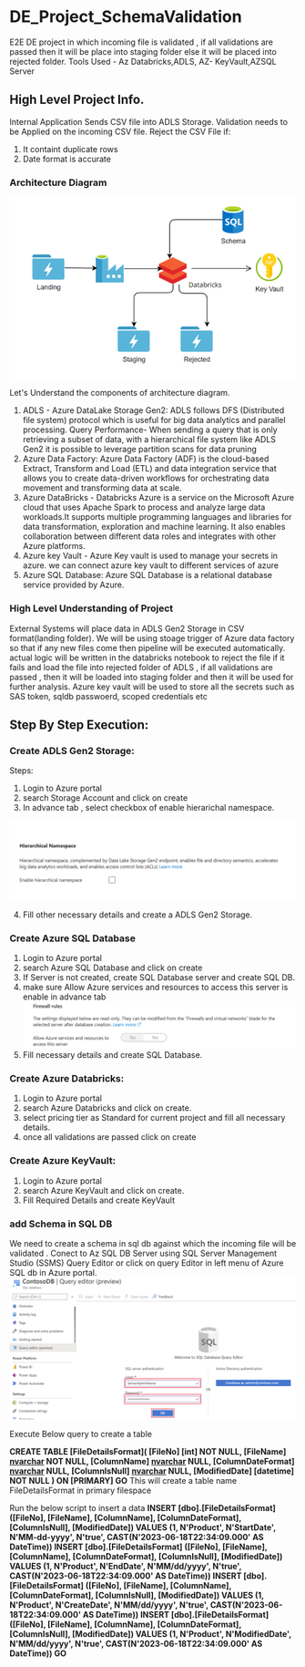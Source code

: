 # DE_Project_SchemaValidation
E2E DE project in which incoming file is validated , if all validations are passed then it will be place into staging folder else it will be placed into rejected folder. Tools Used - Az Databricks,ADLS, AZ- KeyVault,AZSQL Server

## High Level Project Info.
Internal Application Sends CSV file into ADLS Storage.
Validation needs to be Applied on the incoming CSV file.
Reject the CSV File if:
1. It containt duplicate rows
2.  Date format is accurate

### Architecture Diagram
![main](Architecture.PNG)

Let's Understand the components of architecture diagram.
1. ADLS - Azure DataLake  Storage Gen2:
   ADLS follows DFS (Distributed file system) protocol which is useful for big data analytics and parallel processing.
   Query Performance- When sending a query that is only retrieving a subset of data, with a hierarchical file system      like ADLS Gen2 it is possible to leverage partition scans for data pruning
 2. Azure Data Factory:
    Azure Data Factory (ADF) is the cloud-based Extract, Transform and Load (ETL) and data integration service that       allows you to create data-driven workflows for orchestrating data movement and transforming data at scale.
 3. Azure DataBricks -
    Databricks Azure is a service on the Microsoft Azure cloud that uses Apache Spark to process and analyze large       data workloads.It supports multiple programming languages and libraries for data transformation, exploration and 
    machine  learning.  It also enables collaboration between different data roles and integrates with other Azure 
    platforms.
4. Azure key Vault - Azure Key vault is used to manage your secrets in azure. we can connect azure key vault to          different services of azure
5. Azure SQL Database: Azure SQL Database is a relational database service provided by Azure.

### High Level Understanding of Project
External Systems will place data in ADLS Gen2 Storage in CSV format(landing folder). We will be using stoage trigger of Azure data factory so that if any new files come then pipeline will be executed automatically.
actual logic will be written in the databricks notebook to reject the file if it fails and load the file into rejected folder of ADLS , if all validations are passed , then it will be loaded into staging folder and then it will be used for further analysis. Azure key vault will be used to store all the secrets such as SAS token, sqldb passwoerd, scoped credentials etc

## Step By Step Execution:
### Create ADLS  Gen2 Storage:
Steps:
1. Login to Azure portal
2. search Storage Account and click on create
3. In advance tab , select checkbox of enable hierarichal namespace.
<img src="/screenshots/adls1.png" alt="Hierarichal" title="Optional title">

4. Fill other necessary details and create a ADLS Gen2 Storage.
### Create Azure SQL Database
1. Login to Azure portal
2. search Azure SQL Database and click on create
3. If Server is not created, create SQL Database server and create SQL DB.
4. make sure Allow Azure services and resources to access this server is enable in advance tab
   <img src="/screenshots/sqldb.png" alt="sqldb">
5. Fill necessary details and create SQL Database.
   
### Create Azure Databricks:
 1. Login to Azure portal
 2. search  Azure Databricks and click on create.
 3. select pricing tier as Standard for current project and fill all necessary details.
 4. once all validations are passed click on create

### Create Azure KeyVault:
 1. Login to Azure portal
 2. search  Azure KeyVault and click on create.
 3. Fill Required Details and create KeyVault

### add Schema in SQL DB
We need to create a schema in sql db against which the incoming file will be validated .
Conect to Az SQL DB Server using SQL Server Management Studio (SSMS) Query Editor or click on query Editor in left menu  of Azure SQL db  in Azure portal.
<img src="/screenshots/db.png" alt="db">

Execute Below query to create a table

**CREATE TABLE [FileDetailsFormat](
	[FileNo] [int] NOT NULL,
	[FileName] [nvarchar](100) NOT NULL,
	[ColumnName] [nvarchar](100) NULL,
	[ColumnDateFormat] [nvarchar](108) NULL,
	[ColumnIsNull] [nvarchar](100) NULL,
	[ModifiedDate] [datetime] NOT NULL
) ON [PRIMARY]
GO**
This will create a table name FileDetailsFormat  in primary filespace

Run the below script to insert a data
**INSERT [dbo].[FileDetailsFormat] ([FileNo], [FileName], [ColumnName], [ColumnDateFormat], [ColumnIsNull], [ModifiedDate]) VALUES (1, N'Product', N'StartDate', N'MM-dd-yyyy', N'true', CAST(N'2023-06-18T22:34:09.000' AS DateTime))
INSERT [dbo].[FileDetailsFormat] ([FileNo], [FileName], [ColumnName], [ColumnDateFormat], [ColumnIsNull], [ModifiedDate]) VALUES (1, N'Product', N'EndDate', N'MM/dd/yyyy', N'true', CAST(N'2023-06-18T22:34:09.000' AS DateTime))
INSERT [dbo].[FileDetailsFormat] ([FileNo], [FileName], [ColumnName], [ColumnDateFormat], [ColumnIsNull], [ModifiedDate]) VALUES (1, N'Product', N'CreateDate', N'MM/dd/yyyy', N'true', CAST(N'2023-06-18T22:34:09.000' AS DateTime))
INSERT [dbo].[FileDetailsFormat] ([FileNo], [FileName], [ColumnName], [ColumnDateFormat], [ColumnIsNull], [ModifiedDate]) VALUES (1, N'Product', N'ModifiedDate', N'MM/dd/yyyy', N'true', CAST(N'2023-06-18T22:34:09.000' AS DateTime)) GO**


   



